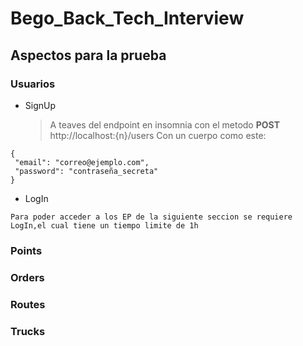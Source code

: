 # Bego_Back_Tech_Interview

## Aspectos para la prueba

### Usuarios

- SignUp
  > A teaves del endpoint en insomnia con el metodo **POST** http://localhost:{n}/users
  > Con un cuerpo como este:

```
{
 "email": "correo@ejemplo.com",
 "password": "contraseña_secreta"
}
```

- LogIn

`Para poder acceder a los EP de la siguiente seccion se requiere LogIn,el cual tiene un tiempo limite de 1h`

### Points

### Orders

### Routes

### Trucks
